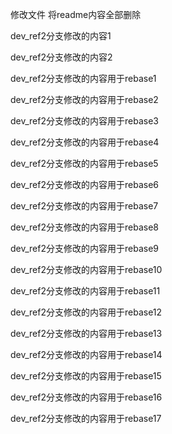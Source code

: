修改文件 将readme内容全部删除

dev_ref2分支修改的内容1

dev_ref2分支修改的内容2

dev_ref2分支修改的内容用于rebase1

dev_ref2分支修改的内容用于rebase2

dev_ref2分支修改的内容用于rebase3

dev_ref2分支修改的内容用于rebase4

dev_ref2分支修改的内容用于rebase5

dev_ref2分支修改的内容用于rebase6

dev_ref2分支修改的内容用于rebase7

dev_ref2分支修改的内容用于rebase8

dev_ref2分支修改的内容用于rebase9

dev_ref2分支修改的内容用于rebase10

dev_ref2分支修改的内容用于rebase11

dev_ref2分支修改的内容用于rebase12

dev_ref2分支修改的内容用于rebase13

dev_ref2分支修改的内容用于rebase14

dev_ref2分支修改的内容用于rebase15

dev_ref2分支修改的内容用于rebase16

dev_ref2分支修改的内容用于rebase17
